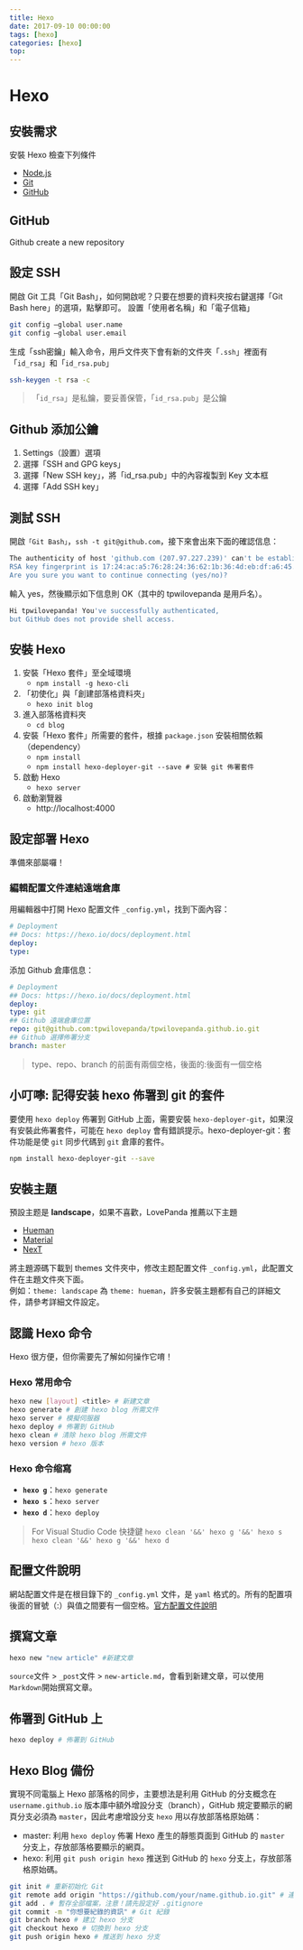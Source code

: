 ```yaml
---
title: Hexo
date: 2017-09-10 00:00:00
tags: [hexo]
categories: [hexo]
top:
---
```

# Hexo

## 安裝需求

安裝 Hexo 檢查下列條件

* [Node.js](http://nodejs.org/)
* [Git](http://git-scm.com/)
* [GitHub](https://github.com/)

## GitHub

Github create a new repository

## 設定 SSH

開啟 Git 工具「Git Bash」，如何開啟呢？只要在想要的資料夾按右鍵選擇「Git Bash here」的選項，點擊即可。
設置「使用者名稱」和「電子信箱」

```bash
git config —global user.name
git config —global user.email
```

生成「ssh密鑰」輸入命令，用戶文件夾下會有新的文件夾「`.ssh`」裡面有「`id_rsa`」和「`id_rsa.pub`」

```bash
ssh-keygen -t rsa -c
```

> 「`id_rsa`」是私鑰，要妥善保管，「`id_rsa.pub`」是公鑰

## Github 添加公鑰

1. Settings（設置）選項
1. 選擇「SSH and GPG keys」
1. 選擇「New SSH key」，將「id_rsa.pub」中的內容複製到 Key 文本框
1. 選擇「Add SSH key」

## 測試 SSH

開啟`「Git Bash」`，`ssh -t git@github.com`，接下來會出來下面的確認信息：

```bash
The authenticity of host 'github.com (207.97.227.239)' can't be established. 
RSA key fingerprint is 17:24:ac:a5:76:28:24:36:62:1b:36:4d:eb:df:a6:45.
Are you sure you want to continue connecting (yes/no)?
```

輸入 yes，然後顯示如下信息則 OK（其中的 tpwilovepanda 是用戶名）。

```bash
Hi tpwilovepanda! You've successfully authenticated, 
but GitHub does not provide shell access.
```

## 安裝 Hexo

1. 安裝「Hexo 套件」至全域環境
    * `npm install -g hexo-cli`
1. 「初使化」與「創建部落格資料夾」
    * `hexo init blog`
1. 進入部落格資料夾
    * `cd blog`
1. 安裝「Hexo 套件」所需要的套件，根據 `package.json` 安裝相關依賴（dependency）
    * `npm install`
    * `npm install hexo-deployer-git --save # 安裝 git 佈署套件`
1. 啟動 Hexo
    * `hexo server`
1. 啟動瀏覽器
    * http://localhost:4000

## 設定部署 Hexo

準備來部屬囉！

### 編輯配置文件連結遠端倉庫

用編輯器中打開 Hexo 配置文件 `_config.yml`，找到下面內容：

```yaml
# Deployment
## Docs: https://hexo.io/docs/deployment.html
deploy:
type:
```

添加 Github 倉庫信息：

```yaml
# Deployment
## Docs: https://hexo.io/docs/deployment.html
deploy:
type: git
## Github 遠端倉庫位置
repo: git@github.com:tpwilovepanda/tpwilovepanda.github.io.git 
## Github 選擇佈署分支
branch: master
```

> type、repo、branch 的前面有兩個空格，後面的:後面有一個空格

## 小叮嚀: 記得安装 hexo 佈署到 git 的套件

要使用 `hexo deploy` 佈署到 GitHub 上面，需要安裝 `hexo-deployer-git`，如果沒有安裝此佈署套件，可能在 `hexo deploy` 會有錯誤提示。hexo-deployer-git：套件功能是使 `git` 同步代碼到 `git` 倉庫的套件。

```bash
npm install hexo-deployer-git --save
```

## 安裝主題

預設主题是 **landscape**，如果不喜歡，LovePanda 推薦以下主題

* [Hueman](https://github.com/ppoffice/hexo-theme-hueman)
* [Material](https://github.com/viosey/hexo-theme-material)
* [NexT](https://github.com/iissnan/hexo-theme-next)

將主題源碼下載到 themes 文件夾中，修改主题配置文件 `_config.yml`，此配置文件在主題文件夾下面。  
例如：`theme: landscape` 為 `theme: hueman`，許多安裝主題都有自己的詳細文件，請參考詳細文件設定。

## 認識 Hexo 命令

Hexo 很方便，但你需要先了解如何操作它唷！

### Hexo 常用命令

```bash
hexo new [layout] <title> # 新建文章
hexo generate # 創建 hexo blog 所需文件
hexo server # 模擬伺服器
hexo deploy # 佈署到 GitHub
hexo clean # 清除 hexo blog 所需文件
hexo version # hexo 版本
```

### Hexo 命令缩寫

* **`hexo g`**：`hexo generate`
* **`hexo s`**：`hexo server`
* **`hexo d`**：`hexo deploy`

> For Visual Studio Code 快捷鍵
> `hexo clean '&&' hexo g '&&' hexo s`
> `hexo clean '&&' hexo g '&&' hexo d`

## 配置文件說明

網站配置文件是在根目錄下的 `_config.yml` 文件，是 `yaml` 格式的。所有的配置項後面的冒號（:）與值之間要有一個空格。[官方配置文件說明](https://hexo.io/zh-tw/docs/configuration.html)

## 撰寫文章

```bash
hexo new "new article" #新建文章
```

`source`文件 > `_post`文件 > `new-article.md`，會看到新建文章，可以使用`Markdown`開始撰寫文章。

## 佈署到 GitHub 上

```bash
hexo deploy # 佈署到 GitHub
```

## Hexo Blog 備份

實現不同電腦上 Hexo 部落格的同步，主要想法是利用 GitHub 的分支概念在 `username.github.io` 版本庫中額外增設分支（branch），GitHub 規定要顯示的網頁分支必須為 `master`，因此考慮增設分支 `hexo` 用以存放部落格原始碼：

* master: 利用 `hexo deploy` 佈署 Hexo 產生的靜態頁面到 GitHub 的 `master` 分支上，存放部落格要顯示的網頁。
* hexo: 利用 `git push origin hexo` 推送到 GitHub 的 `hexo` 分支上，存放部落格原始碼。

```bash
git init # 重新初始化 Git
git remote add origin "https://github.com/your/name.github.io.git" # 連線 GitHub 遠程倉庫
git add . # 暫存全部檔案，注意！請先設定好 .gitignore
git commit -m "你想要紀錄的資訊" # Git 紀錄
git branch hexo # 建立 hexo 分支
git checkout hexo # 切換到 hexo 分支
git push origin hexo # 推送到 hexo 分支
```